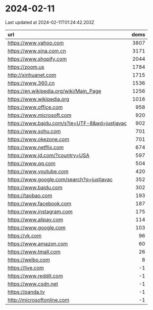 # 2024-02-11

<!-- BEGIN -->
Last updated at 2024-02-11T01:24:42.203Z

url | doms
:- | -:
https://www.yahoo.com | 3807
https://www.sina.com.cn | 3171
https://www.shopify.com | 2044
https://zoom.us | 1784
http://xinhuanet.com | 1715
https://www.360.cn | 1536
https://en.wikipedia.org/wiki/Main_Page | 1256
https://www.wikipedia.org | 1016
https://www.office.com | 958
https://www.microsoft.com | 920
https://www.baidu.com/s?ie=UTF-8&wd=justjavac | 902
https://www.sohu.com | 701
https://www.okezone.com | 701
https://www.netflix.com | 674
https://www.jd.com/?country=USA | 597
https://www.qq.com | 504
https://www.youtube.com | 420
https://www.google.com/search?q=justjavac | 352
https://www.baidu.com | 302
https://taobao.com | 193
https://www.facebook.com | 187
https://www.instagram.com | 175
https://www.alipay.com | 114
https://www.google.com | 103
https://vk.com | 96
https://www.amazon.com | 60
https://www.tmall.com | 26
https://weibo.com | 8
https://live.com | -1
https://www.reddit.com | -1
https://www.csdn.net | -1
https://panda.tv | -1
http://microsoftonline.com | -1
<!-- END -->

